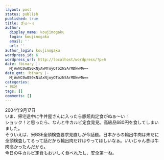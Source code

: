 ```yaml
---
layout: post
status: publish
published: true
title: ぎゅ～ぅ
author:
  display_name: koujinogaku
  login: koujinogaku
  email: ''
  url: ''
author_login: koujinogaku
wordpress_id: 6
wordpress_url: http://localhost/wordpress/?p=6
date: !binary |-
  MjAwNC0wOS0xNyAwMToyOTozNSArMDkwMA==
date_gmt: !binary |-
  MjAwNC0wOS0xNiAxNjoyOTozNSArMDkwMA==
categories:
- 日記
tags: []
comments: []
---
```

<p>2004年9月17日<br />
いま、帰宅途中に牛丼屋さんに入ったら豚焼肉定食がぬぁ～い！<br />
ショック！と思ったら、なんと牛カルビ定食発見。高級品680円を食してしまいました。<br />
そういえば、米BSE全頭検査要求見直しが今話題。日本からの輸出牛肉は未だに全頭検査してるって話だから輸出肉だけはやってほしいなぁ。いいじゃん昔は牛肉高かったんだから。<br />
今日の牛カルビ定食もおいしく食べれたし、安全第一ね。</p>
